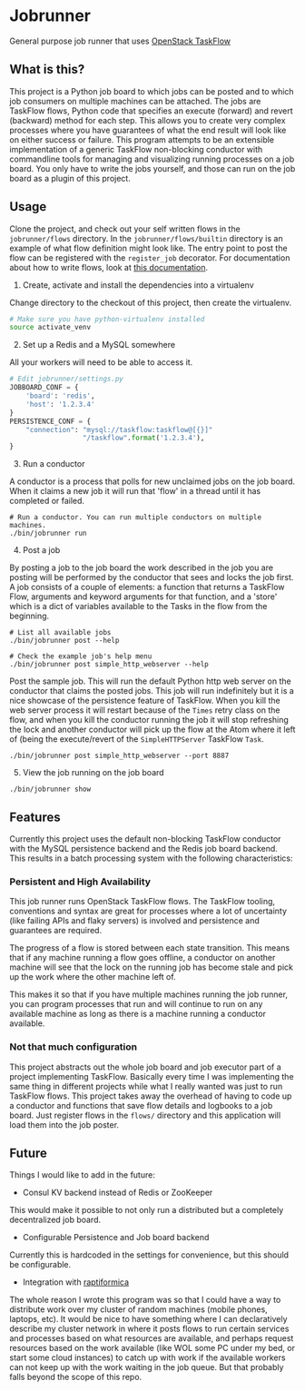 Jobrunner
=========

General purpose job runner that uses [OpenStack TaskFlow](https://wiki.openstack.org/wiki/TaskFlow)

## What is this?

This project is a Python job board to which jobs can be posted and to which job consumers
on multiple machines can be attached. The jobs are TaskFlow flows, Python code that specifies
an execute (forward) and revert (backward) method for each step. This allows you to create very
complex processes where you have guarantees of what the end result will look like on either
success or failure. This program attempts to be an extensible implementation of a generic
TaskFlow non-blocking conductor with commandline tools for managing and visualizing running
processes on a job board. You only have to write the jobs yourself, and those can run on the
job board as a plugin of this project.

## Usage

Clone the project, and check out your self written flows in the `jobrunner/flows` directory.
In the `jobrunner/flows/builtin` directory is an example of what flow definition might look
like. The entry point to post the flow can be registered with the `register_job` decorator.
For documentation about how to write flows, look at [this documentation](https://github.com/vdloo/jobrunner/blob/master/docs/writing_flows_and_registering_jobs.md).

1. Create, activate and install the dependencies into a virtualenv

Change directory to the checkout of this project, then create the virtualenv.

```sh
# Make sure you have python-virtualenv installed
source activate_venv
```

2. Set up a Redis and a MySQL somewhere

All your workers will need to be able to access it.

```python
# Edit jobrunner/settings.py
JOBBOARD_CONF = {
    'board': 'redis',
    'host': '1.2.3.4'
}
PERSISTENCE_CONF = {
    "connection": "mysql://taskflow:taskflow@[{}]"
                  "/taskflow".format('1.2.3.4'),
}
```

3. Run a conductor

A conductor is a process that polls for new unclaimed jobs on the job board. When it
claims a new job it will run that 'flow' in a thread until it has completed or failed.

```
# Run a conductor. You can run multiple conductors on multiple machines.
./bin/jobrunner run
```

4. Post a job

By posting a job to the job board the work described in the job you are posting will
be performed by the conductor that sees and locks the job first. A job consists of
a couple of elements: a function that returns a TaskFlow Flow, arguments and keyword
arguments for that function, and a 'store' which is a dict of variables available
to the Tasks in the flow from the beginning.

```
# List all available jobs
./bin/jobrunner post --help

# Check the example job's help menu
./bin/jobrunner post simple_http_webserver --help
```

Post the sample job. This will run the default Python http web server on the conductor
that claims the posted jobs. This job will run indefinitely but it is a nice showcase
of the persistence feature of TaskFlow. When you kill the web server process it will
restart because of the `Times` retry class on the flow, and when you kill the conductor
running the job it will stop refreshing the lock and another conductor will pick up the
flow at the Atom where it left of (being the execute/revert of the `SimpleHTTPServer`
TaskFlow `Task`.

```
./bin/jobrunner post simple_http_webserver --port 8887
```

5. View the job running on the job board
```
./bin/jobrunner show
```

## Features

Currently this project uses the default non-blocking TaskFlow conductor with the MySQL
persistence backend and the Redis job board backend. This results in a batch processing
system with the following characteristics:

### Persistent and High Availability

This job runner runs OpenStack TaskFlow flows. The TaskFlow tooling, conventions and syntax are
great for processes where a lot of uncertainty (like failing APIs and flaky servers) is involved
and persistence and guarantees are required.

The progress of a flow is stored between each state transition. This means that if any machine
running a flow goes offline, a conductor on another machine will see that the lock on the
running job has become stale and pick up the work where the other machine left of.

This makes it so that if you have multiple machines running the job runner, you can program
processes that run and will continue to run on any available machine as long as there is a
machine running a conductor available.

### Not that much configuration

This project abstracts out the whole job board and job executor part of a project implementing
TaskFlow. Basically every time I was implementing the same thing in different projects while
what I really wanted was just to run TaskFlow flows. This project takes away the overhead of
having to code up a conductor and functions that save flow details and logbooks to a job board.
Just register flows in the `flows/` directory and this application will load them into the job
poster.


## Future

Things I would like to add in the future:

- Consul KV backend instead of Redis or ZooKeeper

This would make it possible to not only run a distributed but a completely decentralized job
board.

- Configurable Persistence and Job board backend

Currently this is hardcoded in the settings for convenience, but this should be configurable.

- Integration with [raptiformica](https://github.com/vdloo/raptiformica)

The whole reason I wrote this program was so that I could have a way to distribute work over
my cluster of random machines (mobile phones, laptops, etc). It would be nice to have something
where I can declaratively describe my cluster network in where it posts flows to run certain
services and processes based on what resources are available, and perhaps request resources
based on the work available (like WOL some PC under my bed, or start some cloud instances) to
catch up with work if the available workers can not keep up with the work waiting in the job
queue. But that probably falls beyond the scope of this repo.
